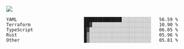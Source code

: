 ![](https://github-profile-summary-cards.vercel.app/api/cards/profile-details?username=igtm&theme=dracula)
<!--START_SECTION:waka-->

```text
YAML                         ██████████████░░░░░░░░░░░   56.59 %
Terraform                    ██▓░░░░░░░░░░░░░░░░░░░░░░   10.90 %
TypeScript                   █▓░░░░░░░░░░░░░░░░░░░░░░░   06.05 %
Rust                         █▒░░░░░░░░░░░░░░░░░░░░░░░   05.96 %
Other                        █▒░░░░░░░░░░░░░░░░░░░░░░░   05.81 %
```

<!--END_SECTION:waka-->
